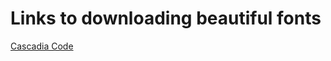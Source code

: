 # Links to downloading beautiful fonts

[Cascadia Code](https://github.com/microsoft/cascadia-code)
